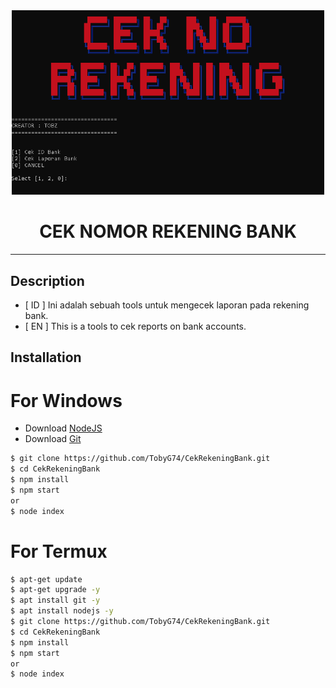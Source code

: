 <div align="center">
  <img src="./ceknorekening.png" alt="s" width="500"/>
  
# CEK NOMOR REKENING BANK
  
---
</div>

## Description

- [ ID ] Ini adalah sebuah tools untuk mengecek laporan pada rekening bank.
- [ EN ] This is a tools to cek reports on bank accounts.

## Installation

# For Windows

- Download [NodeJS](https://nodejs.org/en/)
- Download [Git](https://git-scm.com/downloads)

```bash
$ git clone https://github.com/TobyG74/CekRekeningBank.git
$ cd CekRekeningBank
$ npm install
$ npm start
or
$ node index
```

# For Termux

```bash
$ apt-get update 
$ apt-get upgrade -y
$ apt install git -y
$ apt install nodejs -y
$ git clone https://github.com/TobyG74/CekRekeningBank.git
$ cd CekRekeningBank
$ npm install
$ npm start
or
$ node index
```

